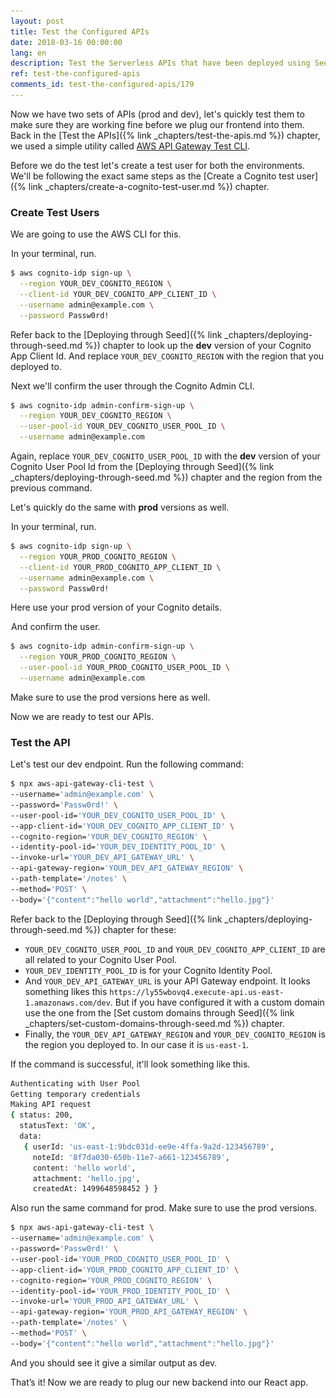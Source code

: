 ```yaml
---
layout: post
title: Test the Configured APIs
date: 2018-03-16 00:00:00
lang: en
description: Test the Serverless APIs that have been deployed using Seed. To do so use the "aws-api-gateway-cli-test" NPM package and test both the production and dev environments.
ref: test-the-configured-apis
comments_id: test-the-configured-apis/179
---
```


Now we have two sets of APIs (prod and dev), let's quickly test them to make sure they are working fine before we plug our frontend into them. Back in the [Test the APIs]({% link _chapters/test-the-apis.md %}) chapter, we used a simple utility called [AWS API Gateway Test CLI](https://github.com/AnomalyInnovations/aws-api-gateway-cli-test).

Before we do the test let's create a test user for both the environments. We'll be following the exact same steps as the [Create a Cognito test user]({% link _chapters/create-a-cognito-test-user.md %}) chapter.

### Create Test Users

We are going to use the AWS CLI for this.

<img class="code-marker" src="/assets/s.png" />In your terminal, run.

``` bash
$ aws cognito-idp sign-up \
  --region YOUR_DEV_COGNITO_REGION \
  --client-id YOUR_DEV_COGNITO_APP_CLIENT_ID \
  --username admin@example.com \
  --password Passw0rd!
```

Refer back to the [Deploying through Seed]({% link _chapters/deploying-through-seed.md %}) chapter to look up the **dev** version of your Cognito App Client Id. And replace `YOUR_DEV_COGNITO_REGION` with the region that you deployed to.

<img class="code-marker" src="/assets/s.png" />Next we'll confirm the user through the Cognito Admin CLI.

``` bash
$ aws cognito-idp admin-confirm-sign-up \
  --region YOUR_DEV_COGNITO_REGION \
  --user-pool-id YOUR_DEV_COGNITO_USER_POOL_ID \
  --username admin@example.com
```

Again, replace `YOUR_DEV_COGNITO_USER_POOL_ID` with the **dev** version of your Cognito User Pool Id from the [Deploying through Seed]({% link _chapters/deploying-through-seed.md %}) chapter and the region from the previous command.

Let's quickly do the same with **prod** versions as well.

<img class="code-marker" src="/assets/s.png" />In your terminal, run.

``` bash
$ aws cognito-idp sign-up \
  --region YOUR_PROD_COGNITO_REGION \
  --client-id YOUR_PROD_COGNITO_APP_CLIENT_ID \
  --username admin@example.com \
  --password Passw0rd!
```

Here use your prod version of your Cognito details.

<img class="code-marker" src="/assets/s.png" />And confirm the user.

``` bash
$ aws cognito-idp admin-confirm-sign-up \
  --region YOUR_PROD_COGNITO_REGION \
  --user-pool-id YOUR_PROD_COGNITO_USER_POOL_ID \
  --username admin@example.com
```

Make sure to use the prod versions here as well.

Now we are ready to test our APIs.

### Test the API

Let's test our dev endpoint. Run the following command:

``` bash
$ npx aws-api-gateway-cli-test \
--username='admin@example.com' \
--password='Passw0rd!' \
--user-pool-id='YOUR_DEV_COGNITO_USER_POOL_ID' \
--app-client-id='YOUR_DEV_COGNITO_APP_CLIENT_ID' \
--cognito-region='YOUR_DEV_COGNITO_REGION' \
--identity-pool-id='YOUR_DEV_IDENTITY_POOL_ID' \
--invoke-url='YOUR_DEV_API_GATEWAY_URL' \
--api-gateway-region='YOUR_DEV_API_GATEWAY_REGION' \
--path-template='/notes' \
--method='POST' \
--body='{"content":"hello world","attachment":"hello.jpg"}'
```

Refer back to the [Deploying through Seed]({% link _chapters/deploying-through-seed.md %}) chapter for these:

- `YOUR_DEV_COGNITO_USER_POOL_ID` and `YOUR_DEV_COGNITO_APP_CLIENT_ID` are all related to your Cognito User Pool.
- `YOUR_DEV_IDENTITY_POOL_ID` is for your Cognito Identity Pool.
- And `YOUR_DEV_API_GATEWAY_URL` is your API Gateway endpoint. It looks something likes this `https://ly55wbovq4.execute-api.us-east-1.amazonaws.com/dev`. But if you have configured it with a custom domain use the one from the [Set custom domains through Seed]({% link _chapters/set-custom-domains-through-seed.md %}) chapter.
- Finally, the `YOUR_DEV_API_GATEWAY_REGION` and `YOUR_DEV_COGNITO_REGION` is the region you deployed to. In our case it is `us-east-1`.

If the command is successful, it'll look something like this.

``` bash
Authenticating with User Pool
Getting temporary credentials
Making API request
{ status: 200,
  statusText: 'OK',
  data: 
   { userId: 'us-east-1:9bdc031d-ee9e-4ffa-9a2d-123456789',
     noteId: '8f7da030-650b-11e7-a661-123456789',
     content: 'hello world',
     attachment: 'hello.jpg',
     createdAt: 1499648598452 } }
```

Also run the same command for prod. Make sure to use the prod versions.

``` bash
$ npx aws-api-gateway-cli-test \
--username='admin@example.com' \
--password='Passw0rd!' \
--user-pool-id='YOUR_PROD_COGNITO_USER_POOL_ID' \
--app-client-id='YOUR_PROD_COGNITO_APP_CLIENT_ID' \
--cognito-region='YOUR_PROD_COGNITO_REGION' \
--identity-pool-id='YOUR_PROD_IDENTITY_POOL_ID' \
--invoke-url='YOUR_PROD_API_GATEWAY_URL' \
--api-gateway-region='YOUR_PROD_API_GATEWAY_REGION' \
--path-template='/notes' \
--method='POST' \
--body='{"content":"hello world","attachment":"hello.jpg"}'
```

And you should see it give a similar output as dev.

That’s it! Now we are ready to plug our new backend into our React app.
